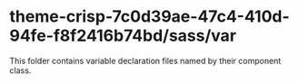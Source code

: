 # theme-crisp-7c0d39ae-47c4-410d-94fe-f8f2416b74bd/sass/var

This folder contains variable declaration files named by their component class.

